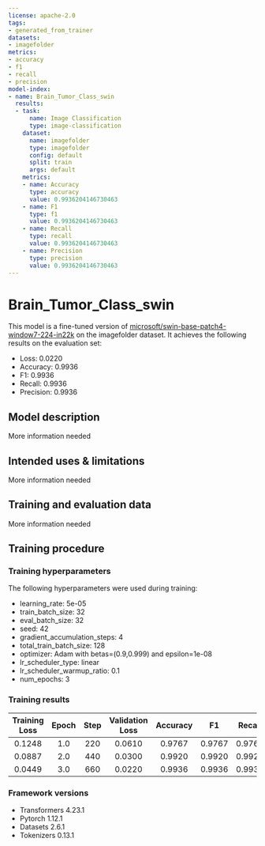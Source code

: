```yaml
---
license: apache-2.0
tags:
- generated_from_trainer
datasets:
- imagefolder
metrics:
- accuracy
- f1
- recall
- precision
model-index:
- name: Brain_Tumor_Class_swin
  results:
  - task:
      name: Image Classification
      type: image-classification
    dataset:
      name: imagefolder
      type: imagefolder
      config: default
      split: train
      args: default
    metrics:
    - name: Accuracy
      type: accuracy
      value: 0.9936204146730463
    - name: F1
      type: f1
      value: 0.9936204146730463
    - name: Recall
      type: recall
      value: 0.9936204146730463
    - name: Precision
      type: precision
      value: 0.9936204146730463
---
```


<!-- This model card has been generated automatically according to the information the Trainer had access to. You
should probably proofread and complete it, then remove this comment. -->

# Brain_Tumor_Class_swin

This model is a fine-tuned version of [microsoft/swin-base-patch4-window7-224-in22k](https://huggingface.co/microsoft/swin-base-patch4-window7-224-in22k) on the imagefolder dataset.
It achieves the following results on the evaluation set:
- Loss: 0.0220
- Accuracy: 0.9936
- F1: 0.9936
- Recall: 0.9936
- Precision: 0.9936

## Model description

More information needed

## Intended uses & limitations

More information needed

## Training and evaluation data

More information needed

## Training procedure

### Training hyperparameters

The following hyperparameters were used during training:
- learning_rate: 5e-05
- train_batch_size: 32
- eval_batch_size: 32
- seed: 42
- gradient_accumulation_steps: 4
- total_train_batch_size: 128
- optimizer: Adam with betas=(0.9,0.999) and epsilon=1e-08
- lr_scheduler_type: linear
- lr_scheduler_warmup_ratio: 0.1
- num_epochs: 3

### Training results

| Training Loss | Epoch | Step | Validation Loss | Accuracy | F1     | Recall | Precision |
|:-------------:|:-----:|:----:|:---------------:|:--------:|:------:|:------:|:---------:|
| 0.1248        | 1.0   | 220  | 0.0610          | 0.9767   | 0.9767 | 0.9767 | 0.9767    |
| 0.0887        | 2.0   | 440  | 0.0300          | 0.9920   | 0.9920 | 0.9920 | 0.9920    |
| 0.0449        | 3.0   | 660  | 0.0220          | 0.9936   | 0.9936 | 0.9936 | 0.9936    |


### Framework versions

- Transformers 4.23.1
- Pytorch 1.12.1
- Datasets 2.6.1
- Tokenizers 0.13.1
